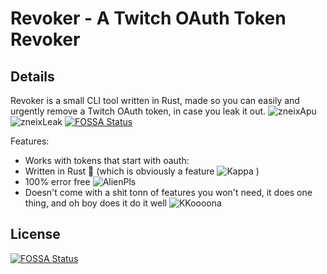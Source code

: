 # Revoker - A Twitch OAuth Token Revoker

## Details

Revoker is a small CLI tool written in Rust, made so you can easily and urgently remove a Twitch OAuth token, in case you leak it out. ![zneixApu](https://static-cdn.jtvnw.net/emoticons/v2/306464464/static/light/1.0) ![zneixLeak](https://static-cdn.jtvnw.net/emoticons/v2/306465249/static/light/1.0)
[![FOSSA Status](https://app.fossa.com/api/projects/git%2Bgithub.com%2Ftreuks%2Frevoker.svg?type=shield)](https://app.fossa.com/projects/git%2Bgithub.com%2Ftreuks%2Frevoker?ref=badge_shield)

Features:

* Works with tokens that start with oauth:
* Written in Rust 🦀 (which is obviously a feature ![Kappa](https://static-cdn.jtvnw.net/emoticons/v2/25/default/dark/1.0) )
* 100% error free ![AlienPls](https://cdn.betterttv.net/emote/5805580c3d506fea7ee357d6/1x)
* Doesn't come with a shit tonn of features you won't need, it does one thing, and oh boy does it do it well ![KKoooona](https://cdn.frankerfacez.com/emote/164405/1)


## License
[![FOSSA Status](https://app.fossa.com/api/projects/git%2Bgithub.com%2Ftreuks%2Frevoker.svg?type=large)](https://app.fossa.com/projects/git%2Bgithub.com%2Ftreuks%2Frevoker?ref=badge_large)